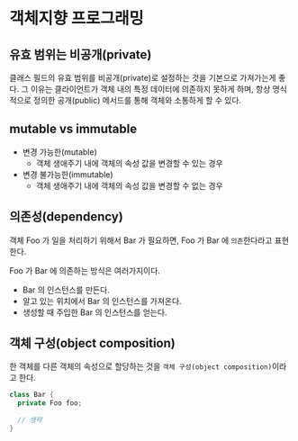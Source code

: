# 객체지향 프로그래밍

## 유효 범위는 비공개(private)

클래스 필드의 유효 범위를 비공개(private)로 설정하는 것을 기본으로 가져가는게 좋다. 그 이유는 클라이언트가 객체 내의 특정 데이터에 의존하지 못하게 하며,
항상 명식적으로 정의한 공개(public) 메서드를 통해 객체와 소통하게 할 수 있다.

## mutable vs immutable

- 변경 가능한(mutable)
  - 객체 생애주기 내에 객체의 속성 값을 변경할 수 있는 경우
- 변경 불가능한(immutable)
  - 객체 생애주기 내에 객체의 속성 값을 변경할 수 없는 경우

## 의존성(dependency)

객체 Foo 가 일을 처리하기 위해서 Bar 가 필요하면, Foo 가 Bar 에 `의존`한다라고 표현한다. 

Foo 가 Bar 에 의존하는 방식은 여러가지이다.

- Bar 의 인스턴스를 만든다.
- 알고 있는 위치에서 Bar 의 인스턴스를 가져온다.
- 생성할 때 주입한 Bar 의 인스턴스를 얻는다.

## 객체 구성(object composition)

한 객체를 다른 객체의 속성으로 할당하는 것을 `객체 구성(object composition)`이라고 한다.

```java
class Bar {
  private Foo foo;
  
  // 생략
}
```
